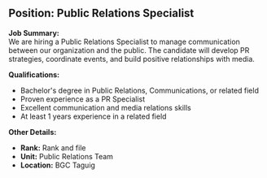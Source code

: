 ## **Position: Public Relations Specialist**

**Job Summary:**  
We are hiring a Public Relations Specialist to manage communication between our organization and the public. The candidate will develop PR strategies, coordinate events, and build positive relationships with media.

**Qualifications:**  
- Bachelor's degree in Public Relations, Communications, or related field
- Proven experience as a PR Specialist
- Excellent communication and media relations skills
- At least 1 years experience in a related field

**Other Details:**
- **Rank:** Rank and file
- **Unit:** Public Relations Team
- **Location:** BGC Taguig